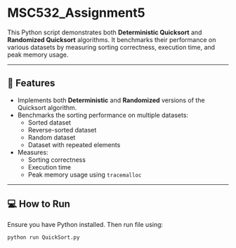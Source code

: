 # MSC532_Assignment5

This Python script demonstrates both **Deterministic Quicksort** and **Randomized Quicksort** algorithms. It benchmarks their performance on various datasets by measuring sorting correctness, execution time, and peak memory usage.

---

## 🚀 Features

- Implements both **Deterministic** and **Randomized** versions of the Quicksort algorithm.
- Benchmarks the sorting performance on multiple datasets:
  - Sorted dataset
  - Reverse-sorted dataset
  - Random dataset
  - Dataset with repeated elements
- Measures:
  - Sorting correctness
  - Execution time
  - Peak memory usage using `tracemalloc`

---
## 💻 How to Run

Ensure you have Python  installed. Then run file using:

```bash
python run QuickSort.py 
```


